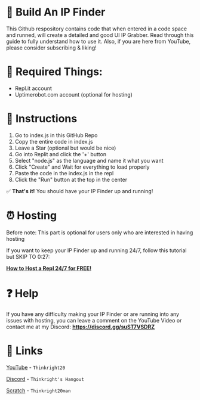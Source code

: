 # 🔨 Build An IP Finder
This Github respository contains code that when entered in a code space and runned, will create a detailed and good UI IP Grabber.
Read through this guide to fully understand how to use it. Also, if you are here from YouTube, please consider subscribing & liking!

# 📑 Required Things:
- Repl.it account
- Uptimerobot.com account (optional for hosting)

# 🔢 Instructions

1. Go to index.js in this GitHub Repo
2. Copy the entire code in index.js
3. Leave a Star (optional but would be nice)
4. Go into Replit and click the '+' button
5. Select "node.js" as the language and name it what you want
7. Click "Create" and Wait for everything to load properly
8. Paste the code in the index.js in the repl
9. Click the "Run" button at the top in the center

✅ **That's it!** You should have your IP Finder up and running!

# ⏰ Hosting

Before note: This part is optional for users only who are interested in having hosting

If you want to keep your IP Finder up and running 24/7, follow this tutorial but SKIP TO 0:27:

**[How to Host a Repl 24/7 for FREE!](https://www.youtube.com/watch?v=q1Mq8jH2iMY&t=27s)**

# ❓ Help

If you have any difficulty making your IP Finder or are running into any issues with hosting, you can leave a comment on the YouTube Video or contact me at my Discord:
**https://discord.gg/suST7VSDRZ**

# 🔗 Links

[YouTube](https://www.youtube.com/channel/UCrAV0ayEHJS4GKfE9Q2yQNQ) - `Thinkright20`

[Discord](https://discord.gg/suST7VSDRZ) - `Thinkright's Hangout`

[Scratch](https://scratch.mit.edu/users/Thinkright20man/) - `Thinkright20man`

